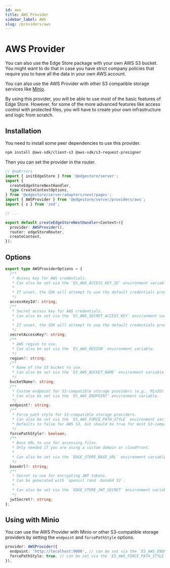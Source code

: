 ```yaml
---
id: aws
title: AWS Provider
sidebar_label: AWS
slug: /providers/aws
---
```


# AWS Provider

You can also use the Edge Store package with your own AWS S3 bucket. You might want to do that in case you have strict company policies that require you to have all the data in your own AWS account.

You can also use the AWS Provider with other S3 compatible storage services like [Minio](https://min.io/).

By using this provider, you will be able to use most of the basic features of Edge Store. However, for some of the more advanced features like access control with protected files, you will have to create your own infrastructure and logic from scratch.

## Installation

You need to install some peer dependencies to use this provider.

```bash
npm install @aws-sdk/client-s3 @aws-sdk/s3-request-presigner
```

Then you can set the provider in the router.

```ts twoslash {6, 12}
// @noErrors
import { initEdgeStore } from '@edgestore/server';
import {
  createEdgeStoreNextHandler,
  type CreateContextOptions,
} from '@edgestore/server/adapters/next/pages';
import { AWSProvider } from '@edgestore/server/providers/aws';
import { z } from 'zod';

// ...

export default createEdgeStoreNextHandler<Context>({
  provider: AWSProvider(),
  router: edgeStoreRouter,
  createContext,
});
```

## Options

```ts
export type AWSProviderOptions = {
  /**
   * Access key for AWS credentials.
   * Can also be set via the `ES_AWS_ACCESS_KEY_ID` environment variable.
   *
   * If unset, the SDK will attempt to use the default credentials provider chain.
   */
  accessKeyId?: string;
  /**
   * Secret access key for AWS credentials.
   * Can also be set via the `ES_AWS_SECRET_ACCESS_KEY` environment variable.
   *
   * If unset, the SDK will attempt to use the default credentials provider chain.
   */
  secretAccessKey?: string;
  /**
   * AWS region to use.
   * Can also be set via the `ES_AWS_REGION` environment variable.
   */
  region?: string;
  /**
   * Name of the S3 bucket to use.
   * Can also be set via the `ES_AWS_BUCKET_NAME` environment variable.
   */
  bucketName?: string;
  /**
   * Custom endpoint for S3-compatible storage providers (e.g., MinIO).
   * Can also be set via the `ES_AWS_ENDPOINT` environment variable.
   */
  endpoint?: string;
  /**
   * Force path style for S3-compatible storage providers.
   * Can also be set via the `ES_AWS_FORCE_PATH_STYLE` environment variable.
   * Defaults to false for AWS S3, but should be true for most S3-compatible providers.
   */
  forcePathStyle?: boolean;
  /**
   * Base URL to use for accessing files.
   * Only needed if you are using a custom domain or cloudfront.
   *
   * Can also be set via the `EDGE_STORE_BASE_URL` environment variable.
   */
  baseUrl?: string;
  /**
   * Secret to use for encrypting JWT tokens.
   * Can be generated with `openssl rand -base64 32`.
   *
   * Can also be set via the `EDGE_STORE_JWT_SECRET` environment variable.
   */
  jwtSecret?: string;
};
```

## Using with Minio

You can use the AWS Provider with Minio or other S3-compatible storage providers by setting the `endpoint` and `forcePathStyle` options.

```ts
provider: AWSProvider({
  endpoint: 'http://localhost:9000', // can be set via the `ES_AWS_ENDPOINT` environment variable
  forcePathStyle: true, // can be set via the `ES_AWS_FORCE_PATH_STYLE` environment variable
}),
```